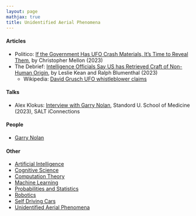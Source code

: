 ```yaml
---
layout: page
mathjax: true
title: Unidentified Aerial Phenomena
---
```

#### Articles
* Politico: [If the Government Has UFO Crash Materials, It’s Time to Reveal Them](https://www.politico.com/news/magazine/2023/06/03/ufo-crash-materials-intelligence-00100077), by Christopher Mellon (2023)
* The Debrief: [Intelligence Officials Say US has Retrieved Craft of Non-Human Origin](https://thedebrief.org/intelligence-officials-say-u-s-has-retrieved-non-human-craft/), by Leslie Kean and Ralph Blumenthal (2023)
  * Wikipedia: [David Grusch UFO whistleblower claims](https://en.wikipedia.org/wiki/David_Grusch_UFO_whistleblower_claims)

#### Talks
* Alex Klokus: [Interview with Garry Nolan](), Standord U. School of Medicine (2023), SALT iConnections

#### People
* [Garry Nolan](https://med.stanford.edu/profiles/garry-nolan)

#### Other
* [Artificial Intelligence](artificial_intelligence.md)
* [Cognitive Science](cognitive_science.md)
* [Computation Theory](computation_theory.md)
* [Machine Learning](machine_learning.md)
* [Probabilities and Statistics](probabilities_and_statistics.md)
* [Robotics](robotics.md)
* [Self Driving Cars](self_driving_cars.md)
* [Unidentified Aerial Phenomena](/unidentified_aerial_phenomena)